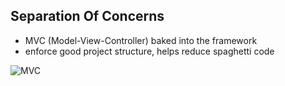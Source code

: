 ## Separation Of Concerns
- MVC (Model-View-Controller) baked into the framework
- enforce good project structure, helps reduce spaghetti code

![MVC](https://hackernoon.com/hn-images/0*7LesGFlzQzpGiP8m)